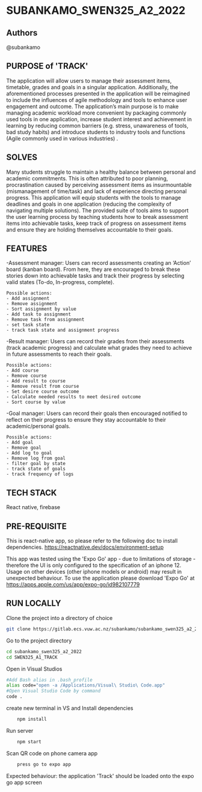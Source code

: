 # SUBANKAMO_SWEN325_A2_2022

## Authors
@subankamo

## PURPOSE of 'TRACK' 
The application will allow users to manage their assessment items, timetable, grades and goals in a singular application. 
Additionally, the aforementioned processes presented in the application will be reimagined to include the influences of agile methodology and tools to enhance user engagement and outcome. 
The application’s main purpose is to make managing academic workload more convenient by packaging commonly used tools in one application,  increase student interest and achievement in learning by reducing common barriers (e.g. stress, unawareness of tools, bad study habits) and introduce students to industry tools and functions (Agile commonly used in various industries) .

## SOLVES
Many students struggle to maintain a healthy balance between personal and academic commitments. 
This is often attributed to poor planning, procrastination caused by perceiving assessment items as insurmountable (mismanagement of time/task) and lack of experience directing personal progress.
This application will equip students with the tools to manage deadlines and goals in one application (reducing the complexity of navigating multiple solutions). The provided suite of tools aims to support the user learning process by teaching students how to break assessment items into achievable tasks, keep track of progress on assessment items and ensure they are holding themselves accountable to their goals.

## FEATURES
-Assessment manager: Users can record assessments creating an ‘Action’ board (kanban board). From here, they are encouraged to break these stories down into achievable tasks and track their progress by selecting valid states (To-do, In-progress, complete).
      
    Possible actions:
    - Add assignment
    - Remove assignment
    - Sort assignment by value
    - Add task to assignment
    - Remove task from assignment
    - set task state
    - track task state and assignment progress
 
-Result manager: Users can record their grades from their assessments (track academic progress) and calculate what grades they need to achieve in future assessments to reach their goals.

    Possible actions:
    - Add course
    - Remove course
    - Add result to course
    - Remove result from course
    - Set desire course outcome
    - Calculate needed results to meet desired outcome
    - Sort course by value
 
-Goal manager: Users can record their goals then encouraged notified to reflect on their progress to ensure they stay accountable to their academic/personal goals.

    Possible actions:
    - Add goal
    - Remove goal
    - Add log to goal
    - Remove log from goal
    - filter goal by state
    - track state of goals
    - track frequency of logs

## TECH STACK
React native, firebase

## PRE-REQUISITE
This is react-native app, so please refer to the following doc to install dependencies.
https://reactnative.dev/docs/environment-setup

This app was tested using the 'Expo Go' app - due to limitations of storage - therefore the UI is only configured to the specification of an iphone 12.
Usage on other devices (other iphone models or android) may result in unexpected behaviour.
To use the application please download 'Expo Go' at https://apps.apple.com/us/app/expo-go/id982107779

## RUN LOCALLY
Clone the project into a directory of choice
```bash
git clone https://gitlab.ecs.vuw.ac.nz/subankamo/subankamo_swen325_a2_2022.git
```

Go to the project directory
```bash
cd subankamo_swen325_a2_2022
cd SWEN325_A1_TRACK
```

Open in Visual Studios
```bash
#Add Bash alias in .bash_profile 
alias code="open -a /Applications/Visual\ Studio\ Code.app"
#Open Visual Studio Code by command
code .
```

create new terminal in VS and Install dependencies
```bash
    npm install
```
Run server
```bash
    npm start
```
Scan QR code on phone camera app
```bash
    press go to expo app
```
Expected behaviour: the application 'Track' should be loaded onto the expo go app screen
